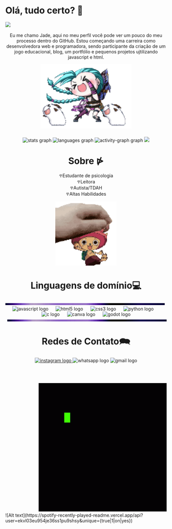 <h1 align="left"> Olá, tudo certo? 👋</h1>

<img src= "https://tenor.com/bVsyC.gif" />

<p align="center">Eu me chamo Jade, aqui no meu perfil você pode ver um pouco do meu processo dentro do GitHub. Estou começando uma carreira como desenvolvedora web e programadora, sendo participante da criação de um jogo educacional, blog, um portfólio e pequenos projetos ujtilizando javascript e html.</p>

<div align="center">
  <img height="200" src="jinx.gif"  />
</div>

###

###

<div align="center">
  <img src="https://github-readme-stats.vercel.app/api?username=Cebolaedj&hide_title=false&hide_rank=false&show_icons=true&include_all_commits=true&count_private=true&disable_animations=false&theme=dracula&locale=en&hide_border=false&order=1" height="150" alt="stats graph"  />
  <img src="https://github-readme-stats.vercel.app/api/top-langs?username=Cebolaedj&locale=en&hide_title=false&layout=compact&card_width=320&langs_count=3&theme=radical&hide_border=false&order=2" height="150" alt="languages graph"  />
  <img src="https://github-readme-activity-graph.vercel.app/graph?username=Cebolaedj&radius=16&theme=react&area=true&order=5" height="300" alt="activity-graph graph"  />
 <img src="https://tenor.com/bmHaK.gif" />
</div>

###

  <h1 align="center">Sobre ⋫</h1>

  <p align="center">𖣂Estudante de psicologia<br>𖣂Leitora<br>𖣂Autista/TDAH<br>𖣂Altas Habilidades</p>
  <div align="center">
  <img src="xope.gif" height="200" alt="xope"/>
</div>

  
###

  <h1 align="center">Linguagens de domínio💻</h1>

  <div align="left"/>
    <img src="borda.gif" />
  </div>
  

<div align="center">
  <img src="https://cdn.jsdelivr.net/gh/devicons/devicon/icons/javascript/javascript-original.svg" height="60" alt="javascript logo"  />
  <img width="15" />
  <img src="https://cdn.jsdelivr.net/gh/devicons/devicon/icons/html5/html5-original.svg" height="60" alt="html5 logo"  />
  <img width="15" />
  <img src="https://cdn.jsdelivr.net/gh/devicons/devicon/icons/css3/css3-original.svg" height="60" alt="css3 logo"  />
  <img width="15" />
  <img src="https://cdn.jsdelivr.net/gh/devicons/devicon/icons/python/python-original.svg" height="60" alt="python logo"  />
  <img width="15" />
  <img src="https://cdn.jsdelivr.net/gh/devicons/devicon/icons/c/c-original.svg" height="60" alt="c logo"  />
  <img width="15" />
  <img src="https://cdn.jsdelivr.net/gh/devicons/devicon/icons/canva/canva-original.svg" height="60" alt="canva logo"  />
  <img width="15" />
  <img src="https://cdn.jsdelivr.net/gh/devicons/devicon/icons/godot/godot-original.svg" height="60" alt="godot logo"  />
</div>

  <div align="right"/>
    <img src="borda.gif" />
  </div>


<h1 align="center">Redes de Contato🗪</h1>

###

<div align="center">
  <a href="https://www.instagram.com/cibola_reis?igsh=dG5yeWxjZWc1ajZh" target="_blank">
    <img src="https://img.shields.io/static/v1?message=Instagram&logo=instagram&label=&color=E4405F&logoColor=white&labelColor=&style=for-the-badge" height="35" alt="instagram logo"  />
  </a>
  <img src="https://img.shields.io/static/v1?message=Whatsapp&logo=whatsapp&label=&color=25D366&logoColor=white&labelColor=&style=for-the-badge" height="35" alt="whatsapp logo"  />
  <img src="https://img.shields.io/static/v1?message=Gmail&logo=gmail&label=jademoraes@acad.ifma.edu.br&color=D14836&logoColor=white&labelColor=&style=for-the-badge" height="35" alt="gmail logo"  />
</div>

<br><br>

<div align="right">
  <img src="sim.gif" height="400" alt="eu" />
</div>

<div align="left">
![Alt text](https://spotify-recently-played-readme.vercel.app/api?user=ekvl03eu954je36ss1pu9shsy&unique={true|1|on|yes})
</div>

###

